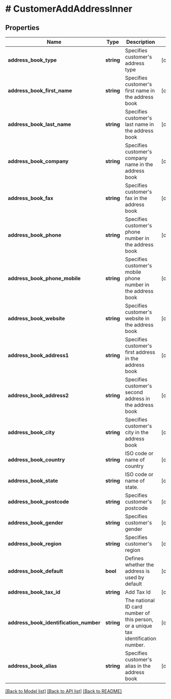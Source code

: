 # # CustomerAddAddressInner

## Properties

Name | Type | Description | Notes
------------ | ------------- | ------------- | -------------
**address_book_type** | **string** | Specifies customer&#39;s address type | [optional]
**address_book_first_name** | **string** | Specifies customer&#39;s first name in the address book | [optional]
**address_book_last_name** | **string** | Specifies customer&#39;s last name in the address book | [optional]
**address_book_company** | **string** | Specifies customer&#39;s company name in the address book | [optional]
**address_book_fax** | **string** | Specifies customer&#39;s fax in the address book | [optional]
**address_book_phone** | **string** | Specifies customer&#39;s phone number in the address book | [optional]
**address_book_phone_mobile** | **string** | Specifies customer&#39;s mobile phone number in the address book | [optional]
**address_book_website** | **string** | Specifies customer&#39;s website in the address book | [optional]
**address_book_address1** | **string** | Specifies customer&#39;s first address in the address book | [optional]
**address_book_address2** | **string** | Specifies customer&#39;s second address in the address book | [optional]
**address_book_city** | **string** | Specifies customer&#39;s city in the address book | [optional]
**address_book_country** | **string** | ISO code or name of country | [optional]
**address_book_state** | **string** | ISO code or name of state. | [optional]
**address_book_postcode** | **string** | Specifies customer&#39;s postcode | [optional]
**address_book_gender** | **string** | Specifies customer&#39;s gender | [optional]
**address_book_region** | **string** | Specifies customer&#39;s region | [optional]
**address_book_default** | **bool** | Defines whether the address is used by default | [optional]
**address_book_tax_id** | **string** | Add Tax Id | [optional]
**address_book_identification_number** | **string** | The national ID card number of this person, or a unique tax identification number. | [optional]
**address_book_alias** | **string** | Specifies customer&#39;s alias in the address book | [optional]

[[Back to Model list]](../../README.md#models) [[Back to API list]](../../README.md#endpoints) [[Back to README]](../../README.md)
